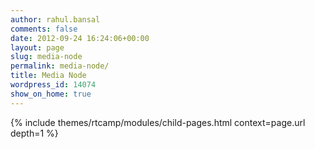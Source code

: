 ```yaml
---
author: rahul.bansal
comments: false
date: 2012-09-24 16:24:06+00:00
layout: page
slug: media-node
permalink: media-node/
title: Media Node
wordpress_id: 14074
show_on_home: true
---
```


{% include themes/rtcamp/modules/child-pages.html context=page.url depth=1 %}
